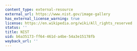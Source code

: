 ```yaml
---
content_type: external-resource
external_url: https://www.nist.gov/image-gallery
has_external_license_warning: true
license: https://en.wikipedia.org/wiki/All_rights_reserved
status: ''
title: NIST
uid: b6a35173-ff64-461d-a4be-54a3e15178fb
wayback_url: ''
---
```

